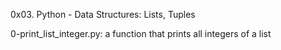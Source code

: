 0x03. Python - Data Structures: Lists, Tuples

0-print_list_integer.py: a function that prints all integers of a list
